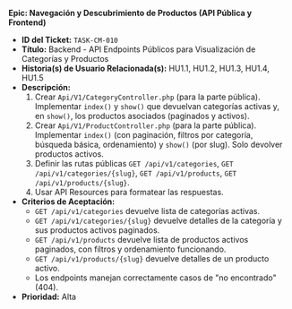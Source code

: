 **Epic: Navegación y Descubrimiento de Productos (API Pública y Frontend)**

* **ID del Ticket:** `TASK-CM-010`
* **Título:** Backend - API Endpoints Públicos para Visualización de Categorías y Productos
* **Historia(s) de Usuario Relacionada(s):** HU1.1, HU1.2, HU1.3, HU1.4, HU1.5
* **Descripción:**
    1.  Crear `Api/V1/CategoryController.php` (para la parte pública). Implementar `index()` y `show()` que devuelvan categorías activas y, en `show()`, los productos asociados (paginados y activos).
    2.  Crear `Api/V1/ProductController.php` (para la parte pública). Implementar `index()` (con paginación, filtros por categoría, búsqueda básica, ordenamiento) y `show()` (por slug). Solo devolver productos activos.
    3.  Definir las rutas públicas `GET /api/v1/categories`, `GET /api/v1/categories/{slug}`, `GET /api/v1/products`, `GET /api/v1/products/{slug}`.
    4.  Usar API Resources para formatear las respuestas.
* **Criterios de Aceptación:**
    * `GET /api/v1/categories` devuelve lista de categorías activas.
    * `GET /api/v1/categories/{slug}` devuelve detalles de la categoría y sus productos activos paginados.
    * `GET /api/v1/products` devuelve lista de productos activos paginados, con filtros y ordenamiento funcionando.
    * `GET /api/v1/products/{slug}` devuelve detalles de un producto activo.
    * Los endpoints manejan correctamente casos de "no encontrado" (404).
* **Prioridad:** Alta 
